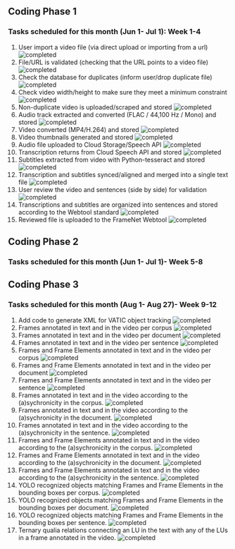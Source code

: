 ## Coding Phase 1
### Tasks scheduled for this month (Jun 1- Jul 1): Week 1-4
1. User import a video file (via direct upload or importing from a url) ![completed](https://img.shields.io/static/v1?label=&message=completed&color=green)  
2. File/URL is validated (checking that the URL points to a video file) ![completed](https://img.shields.io/static/v1?label=&message=completed&color=green)  
3. Check the database for duplicates (inform user/drop duplicate file) ![completed](https://img.shields.io/static/v1?label=&message=completed&color=green)  
4. Check video width/height to make sure they meet a minimum constraint ![completed](https://img.shields.io/static/v1?label=&message=completed&color=green)  
5. Non-duplicate video is uploaded/scraped and stored ![completed](https://img.shields.io/static/v1?label=&message=completed&color=green)  
6. Audio track extracted and converted (FLAC / 44,100 Hz / Mono) and stored ![completed](https://img.shields.io/static/v1?label=&message=completed&color=green)  
7. Video converted (MP4/H.264) and stored ![completed](https://img.shields.io/static/v1?label=&message=completed&color=green)  
8. Video thumbnails generated and stored ![completed](https://img.shields.io/static/v1?label=&message=completed&color=green)  
9. Audio file uploaded to Cloud Storage/Speech API ![completed](https://img.shields.io/static/v1?label=&message=completed&color=green)  
10. Transcription returns from Cloud Speech API and stored ![completed](https://img.shields.io/static/v1?label=&message=completed&color=green)  
11. Subtitles extracted from video with Python-tesseract and stored ![completed](https://img.shields.io/static/v1?label=&message=completed&color=green)  
12. Transcription and subtitles synced/aligned and merged into a single text file ![completed](https://img.shields.io/static/v1?label=&message=completed&color=green)  
13. User review the video and sentences (side by side) for validation ![completed](https://img.shields.io/static/v1?label=&message=completed&color=green)  
14. Transcriptions and subtitles are organized into sentences and stored according to the Webtool standard ![completed](https://img.shields.io/static/v1?label=&message=completed&color=green)  
15. Reviewed file is uploaded to the FrameNet Webtool ![completed](https://img.shields.io/static/v1?label=&message=completed&color=green)  

## Coding Phase 2
### Tasks scheduled for this month (Jun 1- Jul 1)- Week 5-8


## Coding Phase 3
### Tasks scheduled for this month (Aug 1- Aug 27)- Week 9-12

1. Add code to generate XML for VATIC object tracking ![completed](https://img.shields.io/static/v1?label=&message=completed&color=green)  
2. Frames annotated in text and in the video per corpus ![completed](https://img.shields.io/static/v1?label=&message=completed&color=green)
3. Frames annotated in text and in the video per document ![completed](https://img.shields.io/static/v1?label=&message=completed&color=green)
4. Frames annotated in text and in the video per sentence ![completed](https://img.shields.io/static/v1?label=&message=completed&color=green)
5. Frames and Frame Elements annotated in text and in the video per corpus ![completed](https://img.shields.io/static/v1?label=&message=completed&color=green)
6. Frames and Frame Elements annotated in text and in the video per document ![completed](https://img.shields.io/static/v1?label=&message=completed&color=green)
7. Frames and Frame Elements annotated in text and in the video per sentence ![completed](https://img.shields.io/static/v1?label=&message=completed&color=green)
8. Frames annotated in text and in the video according to the (a)sychronicity in the corpus. ![completed](https://img.shields.io/static/v1?label=&message=completed&color=green)
9. Frames annotated in text and in the video according to the (a)sychronicity in the document. ![completed](https://img.shields.io/static/v1?label=&message=completed&color=green)
10. Frames annotated in text and in the video according to the (a)sychronicity in the sentence. ![completed](https://img.shields.io/static/v1?label=&message=completed&color=green)
11. Frames and Frame Elements annotated in text and in the video according to the (a)sychronicity in the corpus. ![completed](https://img.shields.io/static/v1?label=&message=completed&color=green)
12. Frames and Frame Elements annotated in text and in the video according to the (a)sychronicity in the document. ![completed](https://img.shields.io/static/v1?label=&message=completed&color=green)
13. Frames and Frame Elements annotated in text and in the video according to the (a)sychronicity in the sentence. ![completed](https://img.shields.io/static/v1?label=&message=completed&color=green)
14. YOLO recognized objects matching Frames and Frame Elements in the bounding boxes per corpus. ![completed](https://img.shields.io/static/v1?label=&message=completed&color=green)
15. YOLO recognized objects matching Frames and Frame Elements in the bounding boxes per document. ![completed](https://img.shields.io/static/v1?label=&message=completed&color=green)
16. YOLO recognized objects matching Frames and Frame Elements in the bounding boxes per sentence. ![completed](https://img.shields.io/static/v1?label=&message=completed&color=green)
17. Ternary qualia relations connecting an LU in the text with any of the LUs in a frame annotated in the video. ![completed](https://img.shields.io/static/v1?label=&message=completed&color=green) 




